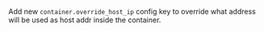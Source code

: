 Add new `container.override_host_ip` config key to override what address will be used as host addr inside the container.

